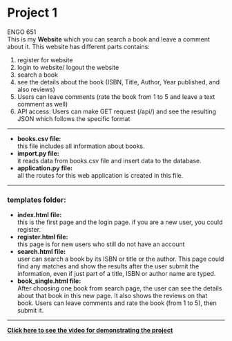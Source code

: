 # Project 1

ENGO 651  
This is my **Website** which you can search a book and leave a comment about it.
This website has different parts contains:
1. register for website
2. login to website/ logout the website
3. search a book
4. see the details about the book (ISBN, Title, Author, Year published, and also reviews)
5. Users can leave comments (rate the book from 1 to 5 and leave a text comment as well)
6. API access: Users can make GET request (/api/<isbn>) and see the resulting JSON which follows the specific format
---
- **books.csv file:**   
this file includes all information about books.  
- **import.py file:**   
it reads data from books.csv file and insert data to the database.
- **application.py file:**  
all the routes for this web application is created in this file.  
---
### templates folder:  
- **index.html file:**  
this is the first page and the login page. if you are a new user, you could register.  
- **register.html file:**  
this page is for new users who still do not have an account  
- **search.html file:**  
user can search a book by its ISBN or title or the author. This page could find any matches and show the results after the user submit the information, even if just part of a title, ISBN or author name are typed.  
- **book_single.html file:**  
After choosing one book from search page, the user can see the details about that book in this new page. It also shows the reviews on that book. Users can leave comments and rate the book (from 1 to 5), then submit it.  
---

[**Click here to see the video for demonstrating the project**](https://drive.google.com/file/d/1LdYnHVgSTpfJVLG1lqEjftuBlQf2FvL8/view?usp=sharing)
